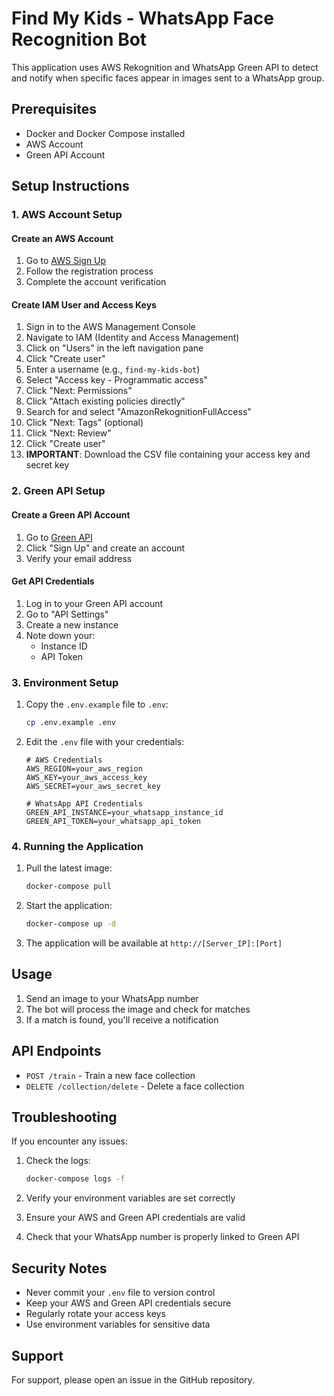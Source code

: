 # Find My Kids - WhatsApp Face Recognition Bot

This application uses AWS Rekognition and WhatsApp Green API to detect and notify when specific faces appear in images sent to a WhatsApp group.

## Prerequisites

- Docker and Docker Compose installed
- AWS Account
- Green API Account

## Setup Instructions

### 1. AWS Account Setup

#### Create an AWS Account
1. Go to [AWS Sign Up](https://signin.aws.amazon.com/signup?request_type=register)
2. Follow the registration process
3. Complete the account verification

#### Create IAM User and Access Keys
1. Sign in to the AWS Management Console
2. Navigate to IAM (Identity and Access Management)
3. Click on "Users" in the left navigation pane
4. Click "Create user"
5. Enter a username (e.g., `find-my-kids-bot`)
6. Select "Access key - Programmatic access"
7. Click "Next: Permissions"
8. Click "Attach existing policies directly"
9. Search for and select "AmazonRekognitionFullAccess"
10. Click "Next: Tags" (optional)
11. Click "Next: Review"
12. Click "Create user"
13. **IMPORTANT**: Download the CSV file containing your access key and secret key

### 2. Green API Setup

#### Create a Green API Account
1. Go to [Green API](https://green-api.com/)
2. Click "Sign Up" and create an account
3. Verify your email address

#### Get API Credentials
1. Log in to your Green API account
2. Go to "API Settings"
3. Create a new instance
4. Note down your:
   - Instance ID
   - API Token

### 3. Environment Setup

1. Copy the `.env.example` file to `.env`:
   ```bash
   cp .env.example .env
   ```

2. Edit the `.env` file with your credentials:
   ```
   # AWS Credentials
   AWS_REGION=your_aws_region
   AWS_KEY=your_aws_access_key
   AWS_SECRET=your_aws_secret_key

   # WhatsApp API Credentials
   GREEN_API_INSTANCE=your_whatsapp_instance_id
   GREEN_API_TOKEN=your_whatsapp_api_token
   ```

### 4. Running the Application

1. Pull the latest image:
   ```bash
   docker-compose pull
   ```

2. Start the application:
   ```bash
   docker-compose up -d
   ```

3. The application will be available at `http://[Server_IP]:[Port]`

## Usage

1. Send an image to your WhatsApp number
2. The bot will process the image and check for matches
3. If a match is found, you'll receive a notification

## API Endpoints

- `POST /train` - Train a new face collection
- `DELETE /collection/delete` - Delete a face collection

## Troubleshooting

If you encounter any issues:

1. Check the logs:
   ```bash
   docker-compose logs -f
   ```

2. Verify your environment variables are set correctly
3. Ensure your AWS and Green API credentials are valid
4. Check that your WhatsApp number is properly linked to Green API

## Security Notes

- Never commit your `.env` file to version control
- Keep your AWS and Green API credentials secure
- Regularly rotate your access keys
- Use environment variables for sensitive data

## Support

For support, please open an issue in the GitHub repository. 